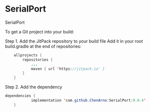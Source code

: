 # SerialPort
SerialPort



To get a Git project into your build:

Step 1. Add the JitPack repository to your build file 
Add it in your root build.gradle at the end of repositories:

```Java
	allprojects {
		repositories {
			...
			maven { url 'https://jitpack.io' }
		}
	}
```

Step 2. Add the dependency

```Java
dependencies {
	        implementation 'com.github.ChenArno:SerialPort:0.0.4'
	}
```